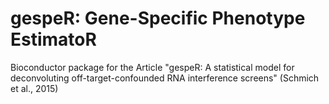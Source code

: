gespeR: Gene-Specific Phenotype EstimatoR
======

Bioconductor package for the Article "gespeR: A statistical model for deconvoluting off-target-confounded RNA interference screens" (Schmich et al., 2015)